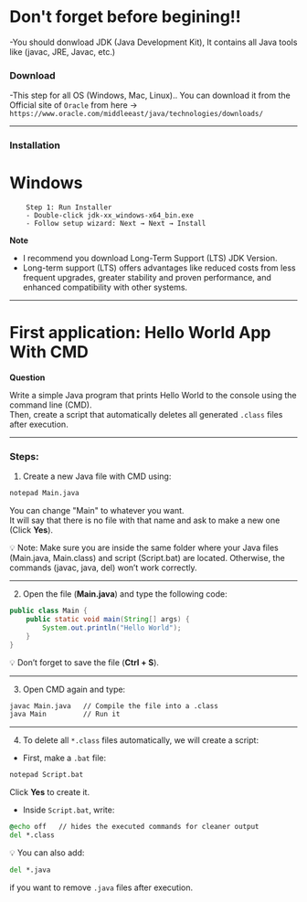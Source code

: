 # Don't forget before begining!!
-You should donwload JDK (Java Development Kit), It contains all Java tools like (javac, JRE, Javac, etc.)

### Download
-This step for all OS (Windows, Mac, Linux).. You can download it from the Official site of `Oracle` from here -> ```https://www.oracle.com/middleeast/java/technologies/downloads/```

---

### Installation

   # Windows
        Step 1: Run Installer
        - Double-click jdk-xx_windows-x64_bin.exe
        - Follow setup wizard: Next → Next → Install

        













**Note**
- I recommend you download Long-Term Support (LTS) JDK Version.
- Long-term support (LTS) offers advantages like reduced costs from less frequent upgrades, greater stability and proven performance, and enhanced compatibility with other systems.

---

# First application: Hello World App With CMD

**Question**  

Write a simple Java program that prints Hello World to the console using the command line (CMD).  
Then, create a script that automatically deletes all generated `.class` files after execution.  

---

### Steps:  

1. Create a new Java file with CMD using:  

```cmd
notepad Main.java
```

You can change "Main" to whatever you want.  
It will say that there is no file with that name and ask to make a new one (Click **Yes**).  

💡 Note:
Make sure you are inside the same folder where your Java files (Main.java, Main.class) and script (Script.bat) are located.
Otherwise, the commands (javac, java, del) won’t work correctly.

---

2. Open the file (**Main.java**) and type the following code:  

```java
public class Main {
    public static void main(String[] args) {
        System.out.println("Hello World");
    }
}
```

💡 Don’t forget to save the file (**Ctrl + S**).  

---

3. Open CMD again and type:  

```cmd
javac Main.java   // Compile the file into a .class
java Main         // Run it
```

---

4. To delete all `*.class` files automatically, we will create a script:  

- First, make a `.bat` file:  

```cmd
notepad Script.bat
```

Click **Yes** to create it.  

- Inside `Script.bat`, write:  

```cmd
@echo off   // hides the executed commands for cleaner output
del *.class
```

💡 You can also add:  

```cmd
del *.java
```  
if you want to remove `.java` files after execution.  
